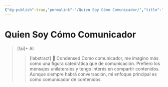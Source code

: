 ```yaml
---
{"dg-publish":true,"permalink":"/Quien Soy Cómo Comunicador/","title":"Quien Soy Cómo Comunicador","tags":["ZeType/Idea",""],"updated":"2023-09-26T17:53:32.375-05:00"}
---
```



# Quien Soy Cómo Comunicador

> [!ai]+ AI
>
> > [!abstract] 📖 Condensed
> > Como comunicador, me imagino más como una figura catedrática que de comunicación. Prefiero los mensajes unilaterales y tengo interés en compartir contenidos. Aunque siempre habrá conversación, mi enfoque principal es como comunicador de contenidos.
